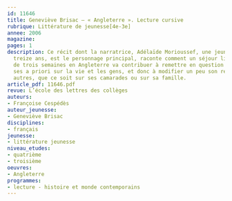 ```yaml
---
id: 11646
title: Geneviève Brisac – « Angleterre ». Lecture cursive
rubrique: Littérature de jeunesse[4e-3e]
annee: 2006
magazine: 
pages: 1
description: Ce récit dont la narratrice, Adélaïde Morioussef, une jeune fille de
  treize ans, est le personnage principal, raconte comment un séjour linguistique
  de trois semaines en Angleterre va contribuer à remettre en question beaucoup de
  ses a priori sur la vie et les gens, et donc à modifier un peu son regard sur les
  autres, que ce soit sur ses camarades ou sur sa famille.
article_pdf: 11646.pdf
revue: L’école des lettres des collèges
auteurs:
- Françoise Cespédès
auteur_jeunesse:
- Geneviève Brisac
disciplines:
- français
jeunesse:
- littérature jeunesse
niveau_etudes:
- quatrième
- troisième
oeuvres:
- Angleterre
programmes:
- lecture - histoire et monde contemporains
---
```

